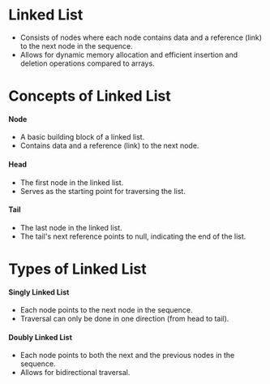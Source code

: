# Linked List
- Consists of nodes where each node contains data and a reference (link) to the next node in the sequence.
- Allows for dynamic memory allocation and efficient insertion and deletion operations compared to arrays.

# Concepts of Linked List

#### Node
- A basic building block of a linked list.
- Contains data and a reference (link) to the next node.

#### Head
- The first node in the linked list.
- Serves as the starting point for traversing the list.

#### Tail
- The last node in the linked list.
- The tail's next reference points to null, indicating the end of the list.
 
# Types of Linked List

#### Singly Linked List
- Each node points to the next node in the sequence.
- Traversal can only be done in one direction (from head to tail).

#### Doubly Linked List
- Each node points to both the next and the previous nodes in the sequence.
- Allows for bidirectional traversal.
